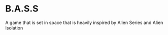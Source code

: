 # B.A.S.S
A game that is set in space that is heavily inspired by Alien Series and Alien Isolation 
